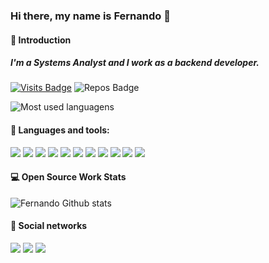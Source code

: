 ### Hi there, my name is Fernando 🚀

#### 👋 Introduction

##### I'm a Systems Analyst and I work as a backend developer.

[![Visits Badge](https://badges.pufler.dev/visits/ferdinandbr/ferdinandbr?style=for-the-badge)](https://github.com/ferdinandbr/ferdinandbr)
![Repos Badge](https://badges.pufler.dev/repos/ferdinandbr?style=for-the-badge)

<img alt="Most used languagens" src="https://github-readme-stats.vercel.app/api/top-langs/?username=ferdinandbr&layout=compact&theme=dark" />

#### 🚀 Languages and tools:
<p>

<img src="https://img.shields.io/badge/php%20-%23323330.svg?&style=for-the-badge&logo=php&logoColor=%f14e32"/>
<img src="https://img.shields.io/badge/python%20-%23323330.svg?&style=for-the-badge&logo=python&logoColor=%f14e32"/>
<img src="https://img.shields.io/badge/java%20-%23323330.svg?&style=for-the-badge&logo=java&logoColor=%f14e32"/> 
<img src="https://img.shields.io/badge/laravel%20-%23323330.svg?&style=for-the-badge&logo=laravel&logoColor=%f14e32"/>
<img src="https://img.shields.io/badge/codeigniter%20-%23323330.svg?&style=for-the-badge&logo=codeigniter&logoColor=%f14e32"/>
<img src="https://img.shields.io/badge/mysql%20-%23323330.svg?&style=for-the-badge&logo=mysql&logoColor=%f14e32"/>
<img src="https://img.shields.io/badge/android%20-%23323330.svg?&style=for-the-badge&logo=android&logoColor=%f14e32" />
<img src="https://img.shields.io/badge/postgres%20-%23323330.svg?&style=for-the-badge&logo=postgresql&logoColor=%f14e32"/>
<img src="https://img.shields.io/badge/git%20-%23323330.svg?&style=for-the-badge&logo=git&logoColor=%f14e32"/>
<img src="https://img.shields.io/badge/gitlab%20-%23323330.svg?&style=for-the-badge&logo=gitlab&logoColor=%f14e32"/>
<img src="https://img.shields.io/badge/gmstudio%20-%23323330.svg?&style=for-the-badge&logo=gmstudio&logoColor=%f14e32"/>

  </p>

#### 💻 Open Source Work Stats

![Fernando Github stats](https://github-readme-stats.vercel.app/api?username=ferdinandbr&hide=prs,issues&show_icons=true&theme=dark)

#### 🌠 Social networks

<a href="https://www.linkedin.com/in/fernando-lima-a33409219//"><img src="https://img.shields.io/badge/linkedin-0077B5.svg?style=for-the-badge&logo=linkedin&logoColor=white"></a>
<a href="https://instagram.com/naaandoaraujo"><img src="https://img.shields.io/badge/instagram-E4405F.svg?style=for-the-badge&logo=instagram&logoColor=white"></a>
<a href="mailto:contato@fernandoaraujodev.com"><img src="https://img.shields.io/badge/e‑mail-D14836.svg?style=for-the-badge&logo=GMail&logoColor=white"></a>
